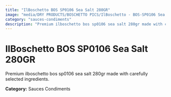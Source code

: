 ```yaml
---
title: "IlBoschetto BOS SP0106 Sea Salt 280GR"
image: "media/DRY PRODUCTS/BOSCHETTO PICS/IlBoschetto - BOS-SP0106 Sea Salt 280GR.png"
category: "sauces-condiments"
description: "Premium ilboschetto bos sp0106 sea salt 280gr made with carefully selected ingredients."
---
```


# IlBoschetto BOS SP0106 Sea Salt 280GR

Premium ilboschetto bos sp0106 sea salt 280gr made with carefully selected ingredients.

**Category:** Sauces Condiments
